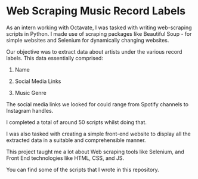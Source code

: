 # Web Scraping Music Record Labels

As an intern working with Octavate, I was tasked with writing web-scraping scripts in Python. I made use of scraping packages like Beautiful Soup - for simple websites and Selenium for dynamically changing websites. 

Our objective was to extract data about artists under the various record labels. This data essentially comprised: 

1. Name
 
2. Social Media Links
 
3. Music Genre

The social media links we looked for could range from Spotify channels to Instagram handles.

I completed a total of around 50 scripts whilst doing that. 

I was also tasked with creating a simple front-end website to display all the extracted data in a suitable and comprehensible manner. 

This project taught me a lot about Web scraping tools like Selenium, and Front End technologies like HTML, CSS, and JS. 

You can find some of the scripts that I wrote in this repository.



